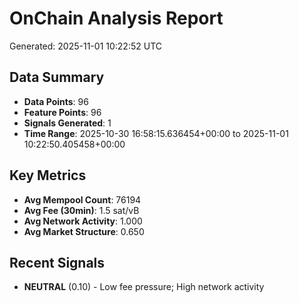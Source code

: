 # OnChain Analysis Report
Generated: 2025-11-01 10:22:52 UTC

## Data Summary
- **Data Points**: 96
- **Feature Points**: 96
- **Signals Generated**: 1
- **Time Range**: 2025-10-30 16:58:15.636454+00:00 to 2025-11-01 10:22:50.405458+00:00

## Key Metrics
- **Avg Mempool Count**: 76194
- **Avg Fee (30min)**: 1.5 sat/vB
- **Avg Network Activity**: 1.000
- **Avg Market Structure**: 0.650

## Recent Signals
- **NEUTRAL** (0.10) - Low fee pressure; High network activity
